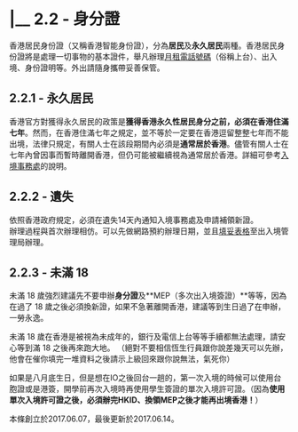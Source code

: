 # \|\_\_ 2.2 - 身分證

香港居民身份證（又稱香港智能身份證），分為**居民**及**永久居民**兩種。香港居民身份證將是處理一切事物的基本證件，舉凡辦理[月租電話號碼](2-3-shou-ji-men-hao-yu-shang-wang.md)（俗稱上台）、出入境、身份證明等。外出請隨身攜帶妥善保管。

## 2.2.1 - 永久居民

香港官方對獲得永久居民的政策是**獲得香港永久性居民身分之前，必須在香港住滿七年**。然而，在香港住滿七年之規定，並不等於一定要在香港逗留整整七年而不能出境，法律只規定，有關人士在該段期間內必須是**通常居於香港**。儘管有關人士在七年內曾因事而暫時離開香港，但仍可能被繼續視為通常居於香港。詳細可參考[入境事務處](http://www.immd.gov.hk/hkt/services/hkid/reg_replace.html#overseas)的說明。

## 2.2.2 - 遺失

依照香港政府規定，必須在遺失14天內通知入境事務處及申請補領新證。  
辦理過程與首次辦理相仿。可以先做網路預約辦理日期，並且[填妥表格](http://www.immd.gov.hk/hkt/forms/hkid.html)至出入境管理局辦理。

## 2.2.3 - 未滿 18

未滿 18 歲強烈建議先不要申辦**身分證**及**MEP（多次出入境簽證）**等等，因為在過了 18 歲之後必須換新證，如果不急著離開香港，建議等到生日過了在申辦，一勞永逸。

未滿 18 歲在香港是被視為未成年的，銀行及電信上台等等手續都無法處理，請安心等到滿 18 之後再來跑大地。 （絕對不要相信恆生行員跟你說差幾天可以先辦，他會在催你填完一堆資料之後請示上級回來跟你說無法，氣死你）

如果是八月底生日，但是想在IO之後回台一趟的，第一次入境的時候可以使用台胞證或是港簽，開學前再次入境時再使用學生簽證的單次入境許可證。（因為**使用單次入境許可證之後，必須辦完HKID、換領MEP之後才能再出境香港！**）

本條創立於2017.06.07，最後更新於2017.06.14。

